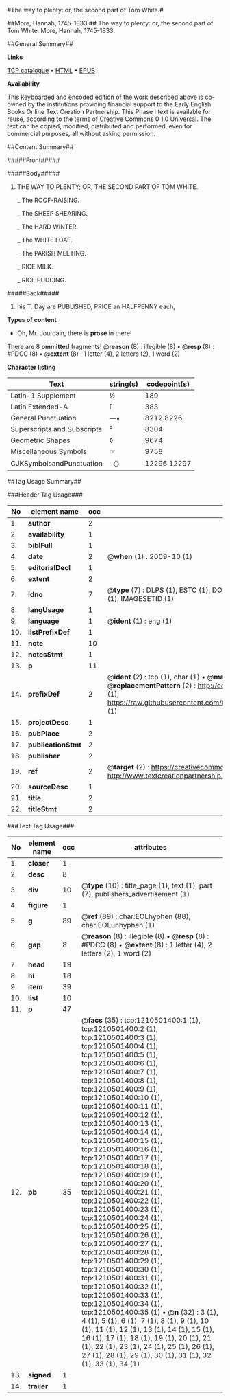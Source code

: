 #The way to plenty: or, the second part of Tom White.#

##More, Hannah, 1745-1833.##
The way to plenty: or, the second part of Tom White.
More, Hannah, 1745-1833.

##General Summary##

**Links**

[TCP catalogue](http://www.ota.ox.ac.uk/tcp/)  • 
[HTML](http://tei.it.ox.ac.uk/tcp/Texts-HTML/free/004/004888265.html)  • 
[EPUB](http://tei.it.ox.ac.uk/tcp/Texts-EPUB/free/004/004888265.epub)

**Availability**

This keyboarded and encoded edition of the
	       work described above is co-owned by the institutions
	       providing financial support to the Early English Books
	       Online Text Creation Partnership. This Phase I text is
	       available for reuse, according to the terms of Creative
	       Commons 0 1.0 Universal. The text can be copied,
	       modified, distributed and performed, even for
	       commercial purposes, all without asking permission.


##Content Summary##

#####Front#####

#####Body#####

1. THE WAY TO PLENTY; OR, THE SECOND PART OF TOM WHITE.

    _ The ROOF-RAISING.

    _ The SHEEP SHEARING.

    _ The HARD WINTER.

    _ The WHITE LOAF.

    _ The PARISH MEETING.

    _ RICE MILK.

    _ RICE PUDDING.

#####Back#####

1. his T. Day are PUBLISHED, PRICE an HALFPENNY each,

**Types of content**

  * Oh, Mr. Jourdain, there is **prose** in there!

There are 8 **ommitted** fragments! 
 @__reason__ (8) : illegible (8)  •  @__resp__ (8) : #PDCC (8)  •  @__extent__ (8) : 1 letter (4), 2 letters (2), 1 word (2)

**Character listing**


|Text|string(s)|codepoint(s)|
|---|---|---|
|Latin-1 Supplement|½|189|
|Latin Extended-A|ſ|383|
|General Punctuation|—•|8212 8226|
|Superscripts             and Subscripts|⁰|8304|
|Geometric Shapes|◊|9674|
|Miscellaneous Symbols|☞|9758|
|CJKSymbolsandPunctuation|〈〉|12296 12297|

##Tag Usage Summary##

###Header Tag Usage###

|No|element name|occ|attributes|
|---|---|---|---|
|1.|__author__|2||
|2.|__availability__|1||
|3.|__biblFull__|1||
|4.|__date__|2| @__when__ (1) : 2009-10 (1)|
|5.|__editorialDecl__|1||
|6.|__extent__|2||
|7.|__idno__|7| @__type__ (7) : DLPS (1), ESTC (1), DOCNO (1), TCP (1), GALEDOCNO (1), CONTENTSET (1), IMAGESETID (1)|
|8.|__langUsage__|1||
|9.|__language__|1| @__ident__ (1) : eng (1)|
|10.|__listPrefixDef__|1||
|11.|__note__|10||
|12.|__notesStmt__|1||
|13.|__p__|11||
|14.|__prefixDef__|2| @__ident__ (2) : tcp (1), char (1)  •  @__matchPattern__ (2) : ([0-9\-]+):([0-9IVX]+) (1), (.+) (1)  •  @__replacementPattern__ (2) : http://eebo.chadwyck.com/downloadtiff?vid=$1&page=$2 (1), https://raw.githubusercontent.com/textcreationpartnership/Texts/master/tcpchars.xml#$1 (1)|
|15.|__projectDesc__|1||
|16.|__pubPlace__|2||
|17.|__publicationStmt__|2||
|18.|__publisher__|2||
|19.|__ref__|2| @__target__ (2) : https://creativecommons.org/publicdomain/zero/1.0/ (1), http://www.textcreationpartnership.org/docs/. (1)|
|20.|__sourceDesc__|1||
|21.|__title__|2||
|22.|__titleStmt__|2||


###Text Tag Usage###

|No|element name|occ|attributes|
|---|---|---|---|
|1.|__closer__|1||
|2.|__desc__|8||
|3.|__div__|10| @__type__ (10) : title_page (1), text (1), part (7), publishers_advertisement (1)|
|4.|__figure__|1||
|5.|__g__|89| @__ref__ (89) : char:EOLhyphen (88), char:EOLunhyphen (1)|
|6.|__gap__|8| @__reason__ (8) : illegible (8)  •  @__resp__ (8) : #PDCC (8)  •  @__extent__ (8) : 1 letter (4), 2 letters (2), 1 word (2)|
|7.|__head__|19||
|8.|__hi__|18||
|9.|__item__|39||
|10.|__list__|10||
|11.|__p__|47||
|12.|__pb__|35| @__facs__ (35) : tcp:1210501400:1 (1), tcp:1210501400:2 (1), tcp:1210501400:3 (1), tcp:1210501400:4 (1), tcp:1210501400:5 (1), tcp:1210501400:6 (1), tcp:1210501400:7 (1), tcp:1210501400:8 (1), tcp:1210501400:9 (1), tcp:1210501400:10 (1), tcp:1210501400:11 (1), tcp:1210501400:12 (1), tcp:1210501400:13 (1), tcp:1210501400:14 (1), tcp:1210501400:15 (1), tcp:1210501400:16 (1), tcp:1210501400:17 (1), tcp:1210501400:18 (1), tcp:1210501400:19 (1), tcp:1210501400:20 (1), tcp:1210501400:21 (1), tcp:1210501400:22 (1), tcp:1210501400:23 (1), tcp:1210501400:24 (1), tcp:1210501400:25 (1), tcp:1210501400:26 (1), tcp:1210501400:27 (1), tcp:1210501400:28 (1), tcp:1210501400:29 (1), tcp:1210501400:30 (1), tcp:1210501400:31 (1), tcp:1210501400:32 (1), tcp:1210501400:33 (1), tcp:1210501400:34 (1), tcp:1210501400:35 (1)  •  @__n__ (32) : 3 (1), 4 (1), 5 (1), 6 (1), 7 (1), 8 (1), 9 (1), 10 (1), 11 (1), 12 (1), 13 (1), 14 (1), 15 (1), 16 (1), 17 (1), 18 (1), 19 (1), 20 (1), 21 (1), 22 (1), 23 (1), 24 (1), 25 (1), 26 (1), 27 (1), 28 (1), 29 (1), 30 (1), 31 (1), 32 (1), 33 (1), 34 (1)|
|13.|__signed__|1||
|14.|__trailer__|1||
